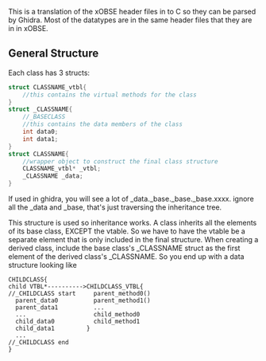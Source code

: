 This is a translation of the xOBSE header files in to C so they can be parsed by Ghidra.
Most of the datatypes are in the same header files that they are in in xOBSE.

## General Structure
Each class has 3 structs: 
```c
struct CLASSNAME_vtbl{
    //this contains the virtual methods for the class
}
struct _CLASSNAME{
    //_BASECLASS
    //this contains the data members of the class
    int data0;
    int data1;
}
struct CLASSNAME{
    //wrapper object to construct the final class structure
    CLASSNAME_vtbl* _vtbl;
    _CLASSNAME _data;
}
```

If used in ghidra, you will see a lot of _data._base._base._base.xxxx. ignore all the _data and _base, that's just traversing the inheritance tree.

This structure is used so inheritance works. A class inherits all the elements of its base class, EXCEPT the vtable. So we have to have the vtable be a separate element that is only included in the final structure. 
When creating a derived class, include the base class's _CLASSNAME struct as the first element of the derived class's _CLASSNAME. 
So you end up with a data structure looking like
```
CHILDCLASS{
child VTBL*---------->CHILDCLASS_VTBL{
//_CHILDCLASS start     parent_method0()
  parent_data0          parent_method1()
  parent_data1          ...
  ...                   child_method0
  child_data0           child_method1
  child_data1         }
  ...
//_CHILDCLASS end
}
```